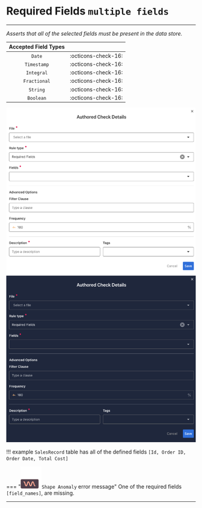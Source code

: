 # Required Fields <spam id='multiple-fields'>`multiple fields`</spam>

---

*Asserts that all of the selected fields must be present in the data store.*

| Accepted Field Types   |                      |
| :--------------------: | :------------------: |
| `Date`                 | :octicons-check-16:   |
| `Timestamp`            | :octicons-check-16:   |
| `Integral`             | :octicons-check-16:   |
| `Fractional`           | :octicons-check-16:   |
| `String`               | :octicons-check-16:   |
| `Boolean`              | :octicons-check-16:   |

![Screenshot](../assets/checks/rule-types/required-fields-check-light.png#only-light)
![Screenshot](../assets/checks/rule-types/required-fields-check-dark.png#only-dark)

!!! example 
    `SalesRecord` table has all of the defined fields `[Id, Order ID, Order Date, Total Cost]`

=== "![Screenshot](../assets/checks/rule-types/icons/icon-shape-anomaly-dark.svg)`Shape Anomaly` error message"
    One of the required fields `[field_names]`, are missing.

---